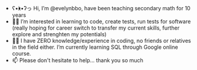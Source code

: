 - ʕ•́ᴥ•̀ʔっ Hi, I’m @evelynbbo, have been teaching secondary math for 10 years
- 👀🙏 I’m interested in learning to code, create tests, run tests for software (really hoping for career switch to transfer my current skills, further explore and strenghten my potentials)
- 🌱👶 I have ZERO knowledge/experience in coding, no friends or relatives in the field either. I’m currently learning SQL through Google online course. 
- 📫 Please don't hesitate to help... thank you so much

<!---
evelynbbo/evelynbbo is a ✨ special ✨ repository because its `README.md` (this file) appears on your GitHub profile.
You can click the Preview link to take a look at your changes.
--->

